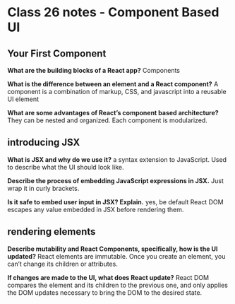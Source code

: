 # Class 26 notes - Component Based UI

## Your First Component

**What are the building blocks of a React app?**
Components

**What is the difference between an element and a React component?**
A component is a combination of markup, CSS, and javascript into a reusable UI element 

**What are some advantages of React’s component based architecture?**
They can be nested and organized. Each component is modularized.

## introducing JSX

**What is JSX and why do we use it?**
a syntax extension to JavaScript. Used to describe what the UI should look like.

**Describe the process of embedding JavaScript expressions in JSX.**
Just wrap it in curly brackets.

**Is it safe to embed user input in JSX? Explain.**
yes, be default React DOM escapes any value embedded in JSX before rendering them.

## rendering elements

**Describe mutability and React Components, specifically, how is the UI updated?**
React elements are immutable. Once you create an element, you can’t change its children or attributes.

**If changes are made to the UI, what does React update?**
React DOM compares the element and its children to the previous one, and only applies the DOM updates necessary to bring the DOM to the desired state.
